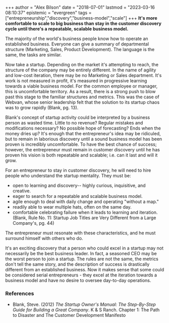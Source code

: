 +++
author = "Alex Bilson"
date = "2018-07-01"
lastmod = "2023-03-16 08:10:37"
epistemic = "evergreen"
tags = ["entrepreneurship","discovery","business-model","scale"]
+++
**It's more comfortable to scale to big business than stay in the customer discovery cycle until there's a repeatable, scalable business model.**

The majority of the world's business people know how to operate an established business.  Everyone can give a summary of departmental structure (Marketing, Sales, Product Development).  The language is the same, the tasks are similar.

Now take a startup.  Depending on the market it's attempting to reach, the structure of the company may be entirely different.  In the name of agility and low-cost iteration, there may be no Marketing or Sales department.  It's work is not measured in profit, it's measured in progressive learning towards a viable business model.  For the common employee or manager, this is uncomfortable territory.  As a result, there is a strong push to blow past this stage to the familiar structures and metrics.  This was the case of Webvan, whose senior leadership felt that the solution to its startup chaos was to grow rapidly (Blank, pg. 13).

Blank's concept of startup activity could be interpreted by a business person as wasted time.  Little to no revenue?  Regular mistakes and modifications necessary?  No possible hope of forecasting?  Ends when the money dries up?  It's enough that the entrepreneur's idea may be ridiculed, but to remain in laborious discovery until a sound business model has been proven is incredibly uncomfortable.  To have the best chance of success; however, the entrepreneur must remain in customer discovery until he has proven his vision is both repeatable and scalable; i.e. can it last and will it grow.

For an entrepreneur to stay in customer discovery, he will need to hire people who understand the startup mentality.  They must be:

- open to learning and discovery-- highly curious, inquisitive, and creative.
- eager to search for a repeatable and scalable business model.
- agile enough to deal with daily change and operating "without a map."
- readily able to wear multiple hats, often on the same day.
- comfortable celebrating failure when it leads to learning and iteration.
(Blank, Rule No. 11: Startup Job Titles are Very Different from a Large Company's, pg. 44)

The entrepreneur must resonate with these characteristics, and he must surround himself with others who do.

It's an exciting discovery that a person who could excel in a startup may not necessarily be the best business leader.  In fact, a seasoned CEO may be the worst person to join a startup.  The rules are not the same, the metrics don't tell the same story, and the description of success is drastically different from an established business.  Now it makes sense that some could be considered serial entrepreneurs - they excel at the iteration towards a business model and have no desire to oversee day-to-day operations.

### References

- Blank, Steve. (2012) _The Startup Owner's Manual: The Step-By-Step Guide for Building a Great Company_. K & S Ranch. Chapter 1: The Path to Disaster and The Customer Development Manifesto

